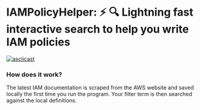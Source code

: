 # IAMPolicyHelper: :zap: :mag: Lightning fast interactive search to help you write IAM policies

[![asciicast](https://asciinema.org/a/qoNQtM2yuEyZX1c2vOv8prdfA.svg)](https://asciinema.org/a/qoNQtM2yuEyZX1c2vOv8prdfA)

### How does it work?

The latest IAM documentation is scraped from the AWS website and saved locally the first time you run the program.
Your filter term is then searched against the local definitions.
